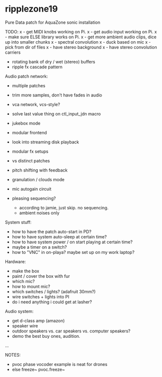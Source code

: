 # ripplezone19
Pure Data patch for AquaZone sonic installation

TODO:
x - get MIDI knobs working on Pi.
x - get audio input working on Pi.
x - make sure ELSE library works on Pi.
x - get more ambient audio clips, dice up into smaller chunks
x - spectral convolution
x - duck based on mic
x - pick from dir of files
x - have stereo background
x - have stereo convolution carriers
- rotating bank of dry / wet (stereo) buffers
- ripple fx cascade pattern

Audio patch network:

- multiple patches
- trim more samples, don't have fades in audio

- vca network, vcs-style?
- solve last value thing on ctl_input_jdn macro
- jukebox mode
- modular frontend
- look into streaming disk playback
- modular fx setups
- vs distinct patches
- pitch shifting with feedback
- granulation / clouds mode
- mic autogain circuit
- pleasing sequencing?
	- according to jamie, just skip. no sequencing.
	- ambient noises only

System stuff:
- how to have the patch auto-start in PD?
- how to have system auto-sleep at certain time?
- how to have system power / on start playing at certain time?
- maybe a timer on a switch?
- how to "VNC" in on-playa? maybe set up on my work laptop?

Hardware:
- make the box
- paint / cover the box with fur
- which mic?
- how to mount mic?
- which switches / lights? (adafruit 30mm?)
- wire switches + lights into PI
- do i need anything i could get at lasher?

Audio system:
- get d-class amp (amazon)
- speaker wire
- outdoor speakers vs. car speakers vs. computer speakers?
- demo the best buy ones, audition.

...

NOTES:
- pvoc phase vocoder example is neat for drones
- else
	freeze~
	pvoc.freeze~
